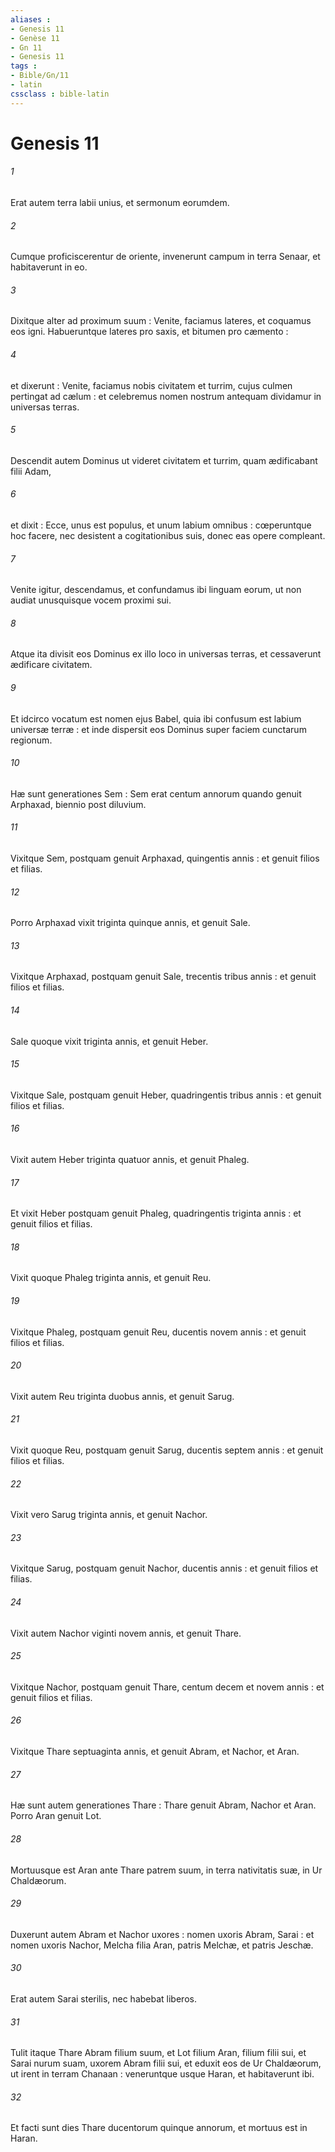```yaml
---
aliases : 
- Genesis 11
- Genèse 11
- Gn 11
- Genesis 11
tags : 
- Bible/Gn/11
- latin
cssclass : bible-latin
---
```


# Genesis 11

###### 1
Erat autem terra labii unius, et sermonum eorumdem.
###### 2
Cumque proficiscerentur de oriente, invenerunt campum in terra Senaar, et habitaverunt in eo.
###### 3
Dixitque alter ad proximum suum : Venite, faciamus lateres, et coquamus eos igni. Habueruntque lateres pro saxis, et bitumen pro cæmento :
###### 4
et dixerunt : Venite, faciamus nobis civitatem et turrim, cujus culmen pertingat ad cælum : et celebremus nomen nostrum antequam dividamur in universas terras.
###### 5
Descendit autem Dominus ut videret civitatem et turrim, quam ædificabant filii Adam,
###### 6
et dixit : Ecce, unus est populus, et unum labium omnibus : cœperuntque hoc facere, nec desistent a cogitationibus suis, donec eas opere compleant.
###### 7
Venite igitur, descendamus, et confundamus ibi linguam eorum, ut non audiat unusquisque vocem proximi sui.
###### 8
Atque ita divisit eos Dominus ex illo loco in universas terras, et cessaverunt ædificare civitatem.
###### 9
Et idcirco vocatum est nomen ejus Babel, quia ibi confusum est labium universæ terræ : et inde dispersit eos Dominus super faciem cunctarum regionum.
###### 10
Hæ sunt generationes Sem : Sem erat centum annorum quando genuit Arphaxad, biennio post diluvium.
###### 11
Vixitque Sem, postquam genuit Arphaxad, quingentis annis : et genuit filios et filias.
###### 12
Porro Arphaxad vixit triginta quinque annis, et genuit Sale.
###### 13
Vixitque Arphaxad, postquam genuit Sale, trecentis tribus annis : et genuit filios et filias.
###### 14
Sale quoque vixit triginta annis, et genuit Heber.
###### 15
Vixitque Sale, postquam genuit Heber, quadringentis tribus annis : et genuit filios et filias.
###### 16
Vixit autem Heber triginta quatuor annis, et genuit Phaleg.
###### 17
Et vixit Heber postquam genuit Phaleg, quadringentis triginta annis : et genuit filios et filias.
###### 18
Vixit quoque Phaleg triginta annis, et genuit Reu.
###### 19
Vixitque Phaleg, postquam genuit Reu, ducentis novem annis : et genuit filios et filias.
###### 20
Vixit autem Reu triginta duobus annis, et genuit Sarug.
###### 21
Vixit quoque Reu, postquam genuit Sarug, ducentis septem annis : et genuit filios et filias.
###### 22
Vixit vero Sarug triginta annis, et genuit Nachor.
###### 23
Vixitque Sarug, postquam genuit Nachor, ducentis annis : et genuit filios et filias.
###### 24
Vixit autem Nachor viginti novem annis, et genuit Thare.
###### 25
Vixitque Nachor, postquam genuit Thare, centum decem et novem annis : et genuit filios et filias.
###### 26
Vixitque Thare septuaginta annis, et genuit Abram, et Nachor, et Aran.
###### 27
Hæ sunt autem generationes Thare : Thare genuit Abram, Nachor et Aran. Porro Aran genuit Lot.
###### 28
Mortuusque est Aran ante Thare patrem suum, in terra nativitatis suæ, in Ur Chaldæorum.
###### 29
Duxerunt autem Abram et Nachor uxores : nomen uxoris Abram, Sarai : et nomen uxoris Nachor, Melcha filia Aran, patris Melchæ, et patris Jeschæ.
###### 30
Erat autem Sarai sterilis, nec habebat liberos.
###### 31
Tulit itaque Thare Abram filium suum, et Lot filium Aran, filium filii sui, et Sarai nurum suam, uxorem Abram filii sui, et eduxit eos de Ur Chaldæorum, ut irent in terram Chanaan : veneruntque usque Haran, et habitaverunt ibi.
###### 32
Et facti sunt dies Thare ducentorum quinque annorum, et mortuus est in Haran.
